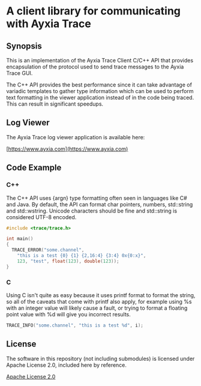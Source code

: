 # A client library for communicating with Ayxia Trace

## Synopsis

This is an implementation of the Ayxia Trace Client C/C++ API that provides encapsulation of the protocol used to send trace messages to the Ayxia Trace GUI.

The C++ API provides the best performance since it can take advantage of variadic templates to gather type information which can be used to perform text formatting in the viewer application instead of in the code being traced.  This can result in significant speedups.

## Log Viewer

The Ayxia Trace log viewer application is available here:

[https://www.ayxia.com](https://www.ayxia.com)

## Code Example

### C++

The C++ API uses {arg*n*} type formatting often seen in languages like C# and Java.  By default, the API can format char pointers, numbers, std::string and std::wstring.  Unicode characters should be fine and std::string is considered UTF-8 encoded. 

```C++
#include <trace/trace.h>

int main() 
{
  TRACE_ERROR("some.channel",
    "this is a test {0} {1} {2,16:4} {3:4} 0x{0:x}",
    123, "test", float(123), double(123));
}
```

### C

Using C isn't quite as easy because it uses printf format to format the string, so all of the caveats that come with printf also apply, for example using %s with an integer value will likely cause a fault, or trying to format a floating point value with %d will give you incorrect results.

```C
TRACE_INFO("some.channel", "this is a test %d", i);

```

## License

The software in this repository (not including submodules) is licensed under Apache License 2.0, included here by reference.

[Apache License 2.0](https://www.apache.org/licenses/LICENSE-2.0)


